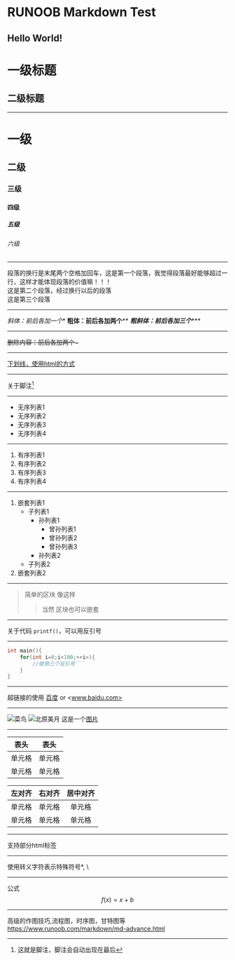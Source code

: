 # RUNOOB Markdown Test
## Hello World!
一级标题
=============
二级标题
-------------
***
# 一级
## 二级
### 三级
#### 四级
##### 五级
###### 六级
***
段落的换行是末尾两个空格加回车，这是第一个段落，我觉得段落最好能够超过一行，这样才能体现段落的价值嘛！！！  
这是第二个段落，经过换行以后的段落  
这是第三个段落
***
*斜体：前后各加一个**
**粗体：前后各加两个****
***粗斜体：前后各加三个******
***
~~删除内容：前后各加两个~~~
***
<u>下划线，使用html的方式</u>
***
关于脚注[^什么是脚注]
[^什么是脚注]:这就是脚注，脚注会自动出现在最后
***
* 无序列表1
* 无序列表2
* 无序列表3
* 无序列表4
***
1. 有序列表1
2. 有序列表2
3. 有序列表3
4. 有序列表4
***
1. 嵌套列表1
    - 子列表1
        - 孙列表1
            - 曾孙列表1
            - 曾孙列表2
            - 曾孙列表3
        - 孙列表2
    - 子列表2
2. 嵌套列表2
***
>简单的区块
>像这样
>>当然
>>区块也可以嵌套
***
关于代码 `printf()`，可以用反引号
***
```c++
int main(){
    for(int i=0;i<100;++i>){
        //使用三个反引号```
    }
}
```
***
超链接的使用
[百度](www.baidu.com)
or
<www.baidu.com>
***
![菜鸟](http://static.runoob.com/images/runoob-logo.png)
<img src="http://static.runoob.com/images/runoob-logo.png" title="北原美月">
这是一个[图片]

[图片]: http://static.runoob.com/images/runoob-logo.png

***
|  表头   | 表头  |
|  ----  | ----  |
| 单元格  | 单元格 |
| 单元格  | 单元格 |

| 左对齐 | 右对齐 | 居中对齐 |
| :-----| ----: | :----: |
| 单元格 | 单元格 | 单元格 |
| 单元格 | 单元格 | 单元格 |
***
支持部分html标签
***
使用转义字符表示特殊符号\*, \\
***
公式
$$ f(x)=x+b $$
***
高级的作图技巧,流程图，时序图，甘特图等
<https://www.runoob.com/markdown/md-advance.html>